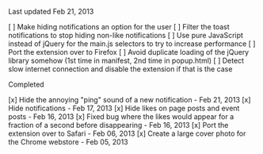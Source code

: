 Last updated Feb 21, 2013

[ ] Make hiding notifications an option for the user
[ ] Filter the toast notifications to stop hiding non-like notifications
[ ] Use pure JavaScript instead of jQuery for the main.js selectors to try to increase performance
[ ] Port the extension over to Firefox
[ ] Avoid duplicate loading of the jQuery library somehow (1st time in manifest, 2nd time in popup.html)
[ ] Detect slow internet connection and disable the extension if that is the case

Completed 

[x] Hide the annoying "ping" sound of a new notification - Feb 21, 2013
[x] Hide notifications - Feb 17, 2013
[x] Hide likes on page posts and event posts - Feb 16, 2013
[x] Fixed bug where the likes would appear for a fraction of a second before disappearing - Feb 16, 2013
[x] Port the extension over to Safari - Feb 06, 2013
[x] Create a large cover photo for the Chrome webstore - Feb 05, 2013